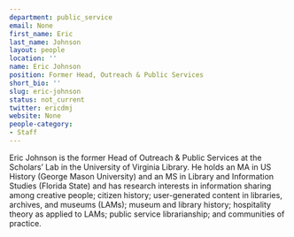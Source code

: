 ```yaml
---
department: public_service
email: None
first_name: Eric
last_name: Johnson
layout: people
location: ''
name: Eric Johnson
position: Former Head, Outreach & Public Services
short_bio: ''
slug: eric-johnson
status: not_current
twitter: ericdmj
website: None
people-category:
- Staff
---
```


Eric Johnson is the former Head of Outreach & Public Services at the Scholars’ Lab in the University of Virginia Library. He holds an MA in US History (George Mason University) and an MS in Library and Information Studies (Florida State) and has research interests in information sharing among creative people; citizen history; user-generated content in libraries, archives, and museums (LAMs); museum and library history; hospitality theory as applied to LAMs; public service librarianship; and communities of practice.
